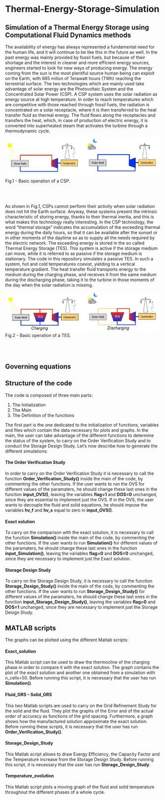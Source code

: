 # Thermal-Energy-Storage-Simulation

## Simulation of a Thermal Energy Storage using Computational Fluid Dynamics methods

The availability of energy has always represented a fundamental need for the
human life, and it will continue to be like this in the future as well. In the past energy
was mainly provided by fossil fuels, but because of their shortage and the interest in
cleaner and more efficient energy sources, engineers started to look for new ways of
producing energy. The energy coming from the sun is the most plentiful source human
being can exploit on the Earth, with 885 milion of Terawatt hours (TWh) reaching the
terrestrial surface. The two technologies which are mainly used take advantage of solar
energy are the Photovoltaic System and the Concentrated Solar Power (CSP).
A CSP system uses the solar radiation as energy source at high temperature. In
order to reach temperatures which are competitive with those reached through fossil
fuels, the radiation is concentrated on a solar receptacle, where it is then transferred to
the heat transfer fluid as thermal energy. The fluid flows along the receptacles and
transfers the heat, which, in case of production of electric energy, it is converted into
superheated steam that activates the turbine through a thermodynamic cycle.

<img src="https://github.com/albifnt/Thermal-Energy-Storage-Simulation/blob/main/images/Figure_1.JPG">
<figcaption>Fig.1 - Basic operation of a CSP.</figcaption><br><br><br>


As shown in Fig.1, CSPs cannot perform their activity when solar radiation does not
hit the Earth surface. Anyway, these systems present the intrinsic characteristic of
storing energy, thanks to their thermal inertia, and this is what makes this technology
really interesting. In the CSP technology, the word “thermal storage” indicates the
accumulation of the exceeding thermal energy during the daily hours, so that it can be
available after the sunset or in other moments of the daytime so as to supply all the
needs required by the electric network.
The exceeding energy is stored in the so called Thermal Energy Storage (TES). This
system is active if the storage medium can move, while it is referred to as passive if the
storage medium is stationary. The code in this repository simulates a passive TES. In such a
system, hot and cold temperatures coexist, yielding to a vertical temperature gradient.
The heat transfer fluid transports energy to the medium during the charging phase, and
receives it from the same medium during the discharging phase, taking it to the turbine
in those moments of the day when the solar radiation is missing.

<img src="https://github.com/albifnt/Thermal-Energy-Storage-Simulation/blob/main/images/Figure_2.JPG">
<figcaption>Fig.2 - Basic operation of a TES.</figcaption><br><br><br>

## Governing equations

## Structure of the code
The code is composed of three main parts:
1. The Initialization
2. The Main
3. The Definition of the functions

The first part is the one dedicated to the initialization of functions, variables and
files which contain the data necessary for plots and graphs. In the main, the user can
take advantage of the different functions to determine the status of the system, to carry
on the Order Verification Study and to conduct the Storage Design Study. Let’s now
describe how to generate the different simulations:

#### The Order Verification Study
In order to carry on the Order Verification Study it is necessary to call the
function **Order_Verification_Study()** inside the main of the code, by
commenting the other functions. If the user wants to run the OVS for different
values of the paramaters, he should change these last ones in the function
**input_OVS()**, leaving the variables **flag=1** and **DOS=0** unchanged, since they
are essential to implement just the OVS. If in the OVS, the user wants to
decouple the fluid and solid equations, he should impose the variables **hv_f** and
**hv_s** equal to zero in **input_OVS()**.

#### Exact solution
To carry on the comparison with the exact solution, it is
necessary to call the function **Simulation()** inside the main of the code, by
commenting the other functions. If the user wants to run **Simulation()** for
different values of the paramaters, he should change these last ones in the
function **input_Simulation()**, leaving the variables **flag=0** and **DOS=0**
unchanged, since they are necessary to implement just the Exact solution.

#### Storage Design Study
To carry on the Storage Design Study, it is necessary to
call the function **Storage_Design_Study()** inside the main of the code, by
commenting the other functions. If the user wants to run
**Storage_Design_Study()** for different values of the paramaters, he should
change these last ones in the function **input_Storage_Design_Study()**,
leaving the variables **flag=0** and **DOS=1** unchanged, since they are necessary
to implement just the Storage Design Study.

## MATLAB scripts
The graphs can be plotted using the different Matlab scripts:

#### Exact_solution
This Matlab script can be used to draw the thermocline of the charging phase in order to compare it with the exact solution. The graph contains the plot of the exact solution and another one obtained from a simulation with n_cells=50. Before running this script, it is necessary that the user has run **Simulation()**.

#### Fluid_GRS – Solid_GRS
This two Matlab scripts are used to carry on the Grid Refinement Study for the solid and the fluid. They plot the graphs of the Error and of the actual order of accuracy as functions of the grid spacing. Furthermore, a graph shows how the manufactured solution approximate the exact solution. Before running these scripts, it is necessary that the user has run **Order_Verification_Study()**.

#### Storage_Design_Study
This Matlab script allows to draw Exergy Efficiency, the Capacity Factor and the Temperature increase from the Storage Design Study. Before running this script, it is necessary that the user has run **Storage_Design_Study**.

#### Temperature_evolution
This Matlab script plots a moving graph of the fluid and solid temperature throughout the different phases of a whole cycle.
